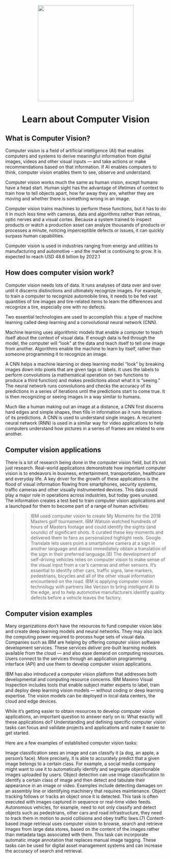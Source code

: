<P align="center">
 <img src="https://user-images.githubusercontent.com/84700316/136813090-bcde20b4-9890-4aaa-8d2f-747954fa7be9.png" width=300px>
</p>





<h1 align="center"> Learn about Computer Vision </h1>

## What is Computer Vision?

Computer vision is a field of artificial intelligence (AI) that enables computers and systems to derive meaningful information from digital images, videos and other visual inputs — and take actions or make recommendations based on that information. If AI enables computers to think, computer vision enables them to see, observe and understand.

Computer vision works much the same as human vision, except humans have a head start. Human sight has the advantage of lifetimes of context to train how to tell objects apart, how far away they are, whether they are moving and whether there is something wrong in an image.

Computer vision trains machines to perform these functions, but it has to do it in much less time with cameras, data and algorithms rather than retinas, optic nerves and a visual cortex. Because a system trained to inspect products or watch a production asset can analyze thousands of products or processes a minute, noticing imperceptible defects or issues, it can quickly surpass human capabilities.

Computer vision is used in industries ranging from energy and utilities to manufacturing and automotive – and the market is continuing to grow. It is expected to reach USD 48.6 billion by 2022.1

## How does computer vision work?

Computer vision needs lots of data. It runs analyses of data over and over until it discerns distinctions and ultimately recognize images. For example, to train a computer to recognize automobile tires, it needs to be fed vast quantities of tire images and tire-related items to learn the differences and recognize a tire, especially one with no defects.

Two essential technologies are used to accomplish this: a type of machine learning called deep learning and a convolutional neural network (CNN).

Machine learning uses algorithmic models that enable a computer to teach itself about the context of visual data. If enough data is fed through the model, the computer will “look” at the data and teach itself to tell one image from another. Algorithms enable the machine to learn by itself, rather than someone programming it to recognize an image.

A CNN helps a machine learning or deep learning model “look” by breaking images down into pixels that are given tags or labels. It uses the labels to perform convolutions (a mathematical operation on two functions to produce a third function) and makes predictions about what it is “seeing.” The neural network runs convolutions and checks the accuracy of its predictions in a series of iterations until the predictions start to come true. It is then recognizing or seeing images in a way similar to humans.

Much like a human making out an image at a distance, a CNN first discerns hard edges and simple shapes, then fills in information as it runs iterations of its predictions. A CNN is used to understand single images. A recurrent neural network (RNN) is used in a similar way for video applications to help computers understand how pictures in a series of frames are related to one another.

## Computer vision applications

There is a lot of research being done in the computer vision field, but it’s not just research. Real-world applications demonstrate how important computer vision is to endeavors in business, entertainment, transportation, healthcare and everyday life. A key driver for the growth of these applications is the flood of visual information flowing from smartphones, security systems, traffic cameras and other visually instrumented devices. This data could play a major role in operations across industries, but today goes unused. The information creates a test bed to train computer vision applications and a launchpad for them to become part of a range of human activities:

>> IBM used computer vision to create My Moments for the 2018 Masters golf tournament. IBM Watson watched hundreds of hours of Masters footage and could identify the sights (and sounds) of significant shots. It curated these key moments and delivered them to fans as personalized highlight reels.
>> Google Translate lets users point a smartphone camera at a sign in another language and almost immediately obtain a translation of the sign in their preferred language.(6)
>> The development of self-driving vehicles relies on computer vision to make sense of the visual input from a car’s cameras and other sensors. It’s essential to identify other cars, traffic signs, lane markers, pedestrians, bicycles and all of the other visual information encountered on the road.
>> IBM is applying computer vision technology with partners like Verizon to bring intelligent AI to the edge, and to help automotive manufacturers identify quality defects before a vehicle leaves the factory.

## Computer vision examples

Many organizations don’t have the resources to fund computer vision labs and create deep learning models and neural networks. They may also lack the computing power required to process huge sets of visual data. Companies such as IBM are helping by offering computer vision software development services. These services deliver pre-built learning models available from the cloud — and also ease demand on computing resources. Users connect to the services through an application programming interface (API) and use them to develop computer vision applications.

IBM has also introduced a computer vision platform that addresses both developmental and computing resource concerns. IBM Maximo Visual Inspection includes tools that enable subject matter experts to label, train and deploy deep learning vision models — without coding or deep learning expertise. The vision models can be deployed in local data centers, the cloud and edge devices.

While it’s getting easier to obtain resources to develop computer vision applications, an important question to answer early on is: What exactly will these applications do? Understanding and defining specific computer vision tasks can focus and validate projects and applications and make it easier to get started.

Here are a few examples of established computer vision tasks:

Image classification sees an image and can classify it (a dog, an apple, a person’s face). More precisely, it is able to accurately predict that a given image belongs to a certain class. For example, a social media company might want to use it to automatically identify and segregate objectionable images uploaded by users.
Object detection can use image classification to identify a certain class of image and then detect and tabulate their appearance in an image or video. Examples include detecting damages on an assembly line or identifying machinery that requires maintenance.
Object tracking follows or tracks an object once it is detected. This task is often executed with images captured in sequence or real-time video feeds. Autonomous vehicles, for example, need to not only classify and detect objects such as pedestrians, other cars and road infrastructure, they need to track them in motion to avoid collisions and obey traffic laws.(7)
Content-based image retrieval uses computer vision to browse, search and retrieve images from large data stores, based on the content of the images rather than metadata tags associated with them. This task can incorporate automatic image annotation that replaces manual image tagging. These tasks can be used for digital asset management systems and can increase the accuracy of search and retrieval.
